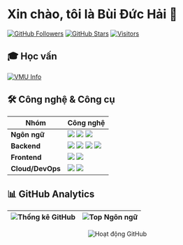 # Xin chào, tôi là Bùi Đức Hải 👋  

[![GitHub Followers](https://img.shields.io/github/followers/haibd46?style=for-the-badge&labelColor=black&color=7d00ff&logo=github&logoColor=white)](https://github.com/haibd46) 
[![GitHub Stars](https://img.shields.io/github/stars/haibd46?style=for-the-badge&labelColor=black&color=ffd700&logo=github&logoColor=white)](https://github.com/haibd46)
[![Visitors](https://komarev.com/ghpvc/?username=haibd46&label=PROFILE+VIEWS&style=for-the-badge&labelColor=black&color=00b4d8)](https://github.com/haibd46)

## 🎓 **Học vấn**
<p align="left">
  <a href="https://www.vimaru.edu.vn/">
    <img src="https://readme-typing-svg.demolab.com?font=Fira+Code&weight=600&pause=1000&color=00C4FF&width=435&lines=Vietnam+Maritime+University+(VMU);" alt="VMU Info" />
  </a>
</p>

## 🛠 **Công nghệ & Công cụ**  

| Nhóm           | Công nghệ                                                                                                                                                                                                                                                                                                                                 |
|----------------|-------------------------------------------------------------------------------------------------------------------------------------------------------------------------------------------------------------------------------------------------------------------------------------------------------------------------------------------|
| **Ngôn ngữ**   | <img src="https://img.shields.io/badge/-C%23-239120?logo=c-sharp&logoColor=white&style=for-the-badge&labelColor=black" /> <img src="https://img.shields.io/badge/-TypeScript-3178C6?logo=typescript&logoColor=white&style=for-the-badge&labelColor=black" /> <img src="https://img.shields.io/badge/-JavaScript-F7DF1E?logo=javascript&logoColor=black&style=for-the-badge&labelColor=black" /> |
| **Backend**    | <img src="https://img.shields.io/badge/-.NET-512BD4?logo=dotnet&logoColor=white&style=for-the-badge&labelColor=black" /> <img src="https://img.shields.io/badge/-ASP.NET%20Core-512BD4?logo=.net&logoColor=white&style=for-the-badge&labelColor=black" /> <img src="https://img.shields.io/badge/-EF-512BD4?logo=.net&logoColor=white&style=for-the-badge&labelColor=black" /> <img src="https://img.shields.io/badge/-SQL%20Server-CC2927?logo=microsoft-sql-server&logoColor=white&style=for-the-badge&labelColor=black" /> |
| **Frontend**   | <img src="https://img.shields.io/badge/-Angular-DD0031?logo=angular&logoColor=white&style=for-the-badge&labelColor=black" /> <img src="https://img.shields.io/badge/-Tailwind%20CSS-06B6D4?logo=tailwind-css&logoColor=white&style=for-the-badge&labelColor=black" /> |
| **Cloud/DevOps** | <img src="https://img.shields.io/badge/-Docker-2496ED?logo=docker&logoColor=white&style=for-the-badge&labelColor=black" /> <img src="https://img.shields.io/badge/-Git-F05032?logo=git&logoColor=white&style=for-the-badge&labelColor=black" /> |

## 📊 **GitHub Analytics**
  
| ![Thống kê GitHub](https://github-readme-stats.vercel.app/api?username=haibd46&show_icons=true&theme=radical&hide_border=true&include_all_commits=true&count_private=true&line_height=24) | ![Top Ngôn ngữ](https://github-readme-stats.vercel.app/api/top-langs/?username=haibd46&layout=compact&theme=radical&hide_border=true&hide=html,css&langs_count=6) |
|------------------------------------------------------------------------------------------------------------------------------------------------------------------------------------------|-------------------------------------------------------------------------------------------------------------------------------------------------------------------|

<p align="center">
  <img src="https://github-readme-activity-graph.vercel.app/graph?username=haibd46&theme=react-dark&bg_color=0D1117&hide_border=true&area=true&area_color=00b4d8" alt="Hoạt động GitHub" />
</p>
